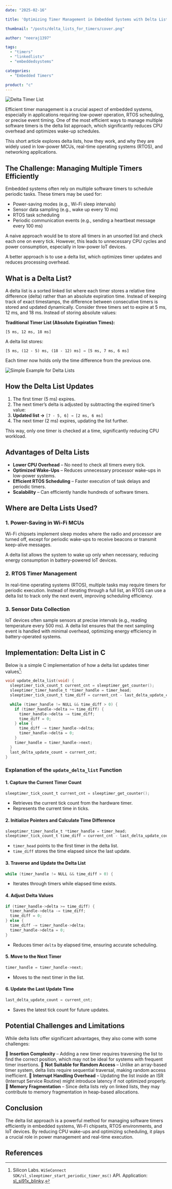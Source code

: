 ```yaml
---
date: "2025-02-16"

title: 'Optimizing Timer Management in Embedded Systems with Delta Lists'

thumbnail: "/posts/delta_lists_for_timers/cover.png"

author: "neeraj1397"

tags:
  - "timers"
  - "linkedlists"
  - "embeddedsystems"

categories:
  - "Embedded Timers"

product: "c"
---
```


![](/posts/delta_lists_for_timers/cover.png "Delta Timer List")

Efficient timer management is a crucial aspect of embedded systems, especially in applications requiring low-power operation, RTOS scheduling, or precise event timing. One of the most efficient ways to manage multiple software timers is the delta list approach, which significantly reduces CPU overhead and optimizes wake-up schedules.

This short article explores delta lists, how they work, and why they are widely used in low-power MCUs, real-time operating systems (RTOS), and networking applications.

<!--more-->

## The Challenge: Managing Multiple Timers Efficiently

Embedded systems often rely on multiple software timers to schedule periodic tasks. These timers may be used for:

- Power-saving modes (e.g., Wi-Fi sleep intervals)
- Sensor data sampling (e.g., wake up every 10 ms)
- RTOS task scheduling
- Periodic communication events (e.g., sending a heartbeat message every 100 ms)

A naive approach would be to store all timers in an unsorted list and check each one on every tick. However, this leads to unnecessary CPU cycles and power consumption, especially in low-power IoT devices.

A better approach is to use a delta list, which optimizes timer updates and reduces processing overhead.

## What is a Delta List?

A delta list is a sorted linked list where each timer stores a relative time difference (delta) rather than an absolute expiration time. Instead of keeping track of exact timestamps, the difference between consecutive timers is stored and updated
dynamically. Consider three timers set to expire at 5 ms, 12 ms, and 18 ms. Instead of storing absolute values:

**Traditional Timer List (Absolute Expiration Times):**
```
[5 ms, 12 ms, 18 ms]
```

A delta list stores:
```
[5 ms, (12 - 5) ms, (18 - 12) ms] → [5 ms, 7 ms, 6 ms]
```

Each timer now holds only the time difference from the previous one.

![](delta_List.png "Simple Example for Delta Lists")

## How the Delta List Updates

1. The first timer (5 ms) expires.
1. The next timer’s delta is adjusted by subtracting the expired timer’s value:
  1. **Updated list →** `[7 - 5, 6] → [2 ms, 6 ms]`
1. The next timer (2 ms) expires, updating the list further.

This way, only one timer is checked at a time, significantly reducing CPU workload.

## Advantages of Delta Lists

- **Lower CPU Overhead** – No need to check all timers every tick.
- **Optimized Wake-Ups** – Reduces unnecessary processor wake-ups in low-power systems.
- **Efficient RTOS Scheduling** – Faster execution of task delays and periodic timers.
- **Scalability** – Can efficiently handle hundreds of software timers.

## Where are Delta Lists Used?

### 1. Power-Saving in Wi-Fi MCUs

Wi-Fi chipsets implement sleep modes where the radio and processor are turned off, except for periodic wake-ups to receive beacons or transmit keep-alive messages.

A delta list allows the system to wake up only when necessary, reducing energy consumption in battery-powered IoT devices.

### 2. RTOS Timer Management

In real-time operating systems (RTOS), multiple tasks may require timers for periodic execution. Instead of iterating through a full list, an RTOS can use a delta list to track only the next event, improving scheduling efficiency.

### 3. Sensor Data Collection

IoT devices often sample sensors at precise intervals (e.g., reading temperature every 500 ms). A delta list ensures that the next sampling event is handled with minimal overhead, optimizing energy efficiency in battery-operated systems.

## Implementation: Delta List in C

Below is a simple C implementation of how a delta list updates timer values[^1]:


```c
void update_delta_list(void) {
  sleeptimer_tick_count_t current_cnt = sleeptimer_get_counter();
  sleeptimer_timer_handle_t *timer_handle = timer_head;
  sleeptimer_tick_count_t time_diff = current_cnt - last_delta_update_count;

  while (timer_handle != NULL && time_diff > 0) {
    if (timer_handle->delta >= time_diff) {
      timer_handle->delta -= time_diff;
      time_diff = 0;
    } else {
      time_diff -= timer_handle->delta;
      timer_handle->delta = 0;
    }
    timer_handle = timer_handle->next;
  }
  last_delta_update_count = current_cnt;
}
```

### Explanation of the `update_delta_list` Function

#### **1. Capture the Current Timer Count**
```c
sleeptimer_tick_count_t current_cnt = sleeptimer_get_counter();
```
- Retrieves the current tick count from the hardware timer.
- Represents the current time in ticks.

#### **2. Initialize Pointers and Calculate Time Difference**
```c
sleeptimer_timer_handle_t *timer_handle = timer_head;
sleeptimer_tick_count_t time_diff = current_cnt - last_delta_update_count;
```
- `timer_head` points to the first timer in the delta list.
- `time_diff` stores the time elapsed since the last update.

#### **3. Traverse and Update the Delta List**
```c
while (timer_handle != NULL && time_diff > 0) {
```
- Iterates through timers while elapsed time exists.

#### **4. Adjust Delta Values**
```c
if (timer_handle->delta >= time_diff) {
  timer_handle->delta -= time_diff;
  time_diff = 0;
} else {
  time_diff -= timer_handle->delta;
  timer_handle->delta = 0;
}
```
- Reduces timer `delta` by elapsed time, ensuring accurate scheduling.

#### **5. Move to the Next Timer**
```c
timer_handle = timer_handle->next;
```
- Moves to the next timer in the list.

#### **6. Update the Last Update Time**
```c
last_delta_update_count = current_cnt;
```
- Saves the latest tick count for future updates.

## Potential Challenges and Limitations

While delta lists offer significant advantages, they also come with some challenges:

🚫 **Insertion Complexity** – Adding a new timer requires traversing the list to find the correct position, which may not be ideal for systems with frequent timer insertions.
🚫 **Not Suitable for Random Access** – Unlike an array-based timer system, delta lists require sequential traversal, making random access inefficient.
🚫 **Interrupt Handling Overhead** – Updating the list inside an ISR (Interrupt Service Routine) might introduce latency if not optimized properly.
🚫 **Memory Fragmentation** – Since delta lists rely on linked lists, they may contribute to memory fragmentation in heap-based allocations.


## Conclusion

The delta list approach is a powerful method for managing software timers efficiently in embedded systems, Wi-Fi chipsets, RTOS environments, and IoT devices. By reducing CPU wake-ups and optimizing scheduling, it plays a crucial role in power management and real-time execution.


## References
[^1]: Silicon Labs. `WiSeConnect SDK/sl_sleeptimer_start_periodic_timer_ms()` API. Application: [sl_si91x_blinky](https://github.com/SiliconLabs/wiseconnect/tree/master/examples/si91x_soc/peripheral/sl_si91x_blinky).
